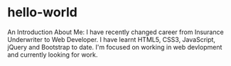 # hello-world
An Introduction
About Me: I have recently changed career from Insurance Underwriter to Web Developer. 
I have learnt HTML5, CSS3, JavaScript, jQuery and Bootstrap to date. I'm focused on working in web devlopment and currently looking for work. 
